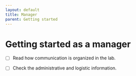 ```yaml
---
layout: default
title: Manager
parent: Getting started
---
```


# Getting started as a manager

- [ ] Read how communication is organized in the lab.

- [ ] Check the administrative and logistic information.